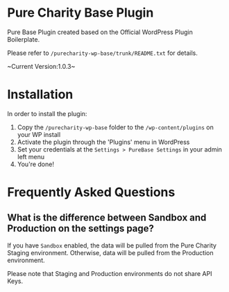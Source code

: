# Pure Charity Base Plugin

Pure Base Plugin created based on the Official WordPress Plugin Boilerplate.

Please refer to `/purecharity-wp-base/trunk/README.txt` for details.

~Current Version:1.0.3~

# Installation

In order to install the plugin:

1. Copy the `/purecharity-wp-base` folder to the `/wp-content/plugins` on your WP install
2. Activate the plugin through the 'Plugins' menu in WordPress
3. Set your credentials at the `Settings > PureBase Settings` in your admin left menu
4. You're done!

# Frequently Asked Questions

## What is the difference between Sandbox and Production on the settings page?

If you have `Sandbox` enabled, the data will be pulled from the Pure Charity Staging environment. Otherwise, data will
be pulled from the Production environment.

Please note that Staging and Production environments do not share API Keys.